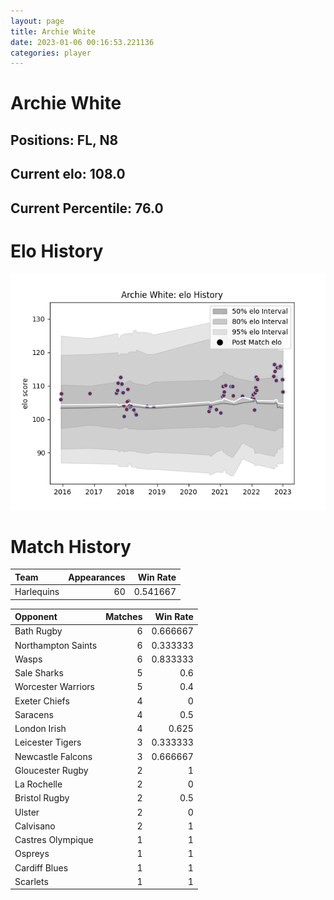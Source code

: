```yaml
---  
layout: page  
title: Archie White  
date: 2023-01-06 00:16:53.221136  
categories: player  
---
```

# Archie White

## Positions: FL, N8

## Current elo: 108.0

## Current Percentile: 76.0

# Elo History


![elo history](history_ArchieWhite.png)
# Match History


| Team       |   Appearances |   Win Rate |
|:-----------|--------------:|-----------:|
| Harlequins |            60 |   0.541667 |

| Opponent           |   Matches |   Win Rate |
|:-------------------|----------:|-----------:|
| Bath Rugby         |         6 |   0.666667 |
| Northampton Saints |         6 |   0.333333 |
| Wasps              |         6 |   0.833333 |
| Sale Sharks        |         5 |   0.6      |
| Worcester Warriors |         5 |   0.4      |
| Exeter Chiefs      |         4 |   0        |
| Saracens           |         4 |   0.5      |
| London Irish       |         4 |   0.625    |
| Leicester Tigers   |         3 |   0.333333 |
| Newcastle Falcons  |         3 |   0.666667 |
| Gloucester Rugby   |         2 |   1        |
| La Rochelle        |         2 |   0        |
| Bristol Rugby      |         2 |   0.5      |
| Ulster             |         2 |   0        |
| Calvisano          |         2 |   1        |
| Castres Olympique  |         1 |   1        |
| Ospreys            |         1 |   1        |
| Cardiff Blues      |         1 |   1        |
| Scarlets           |         1 |   1        |